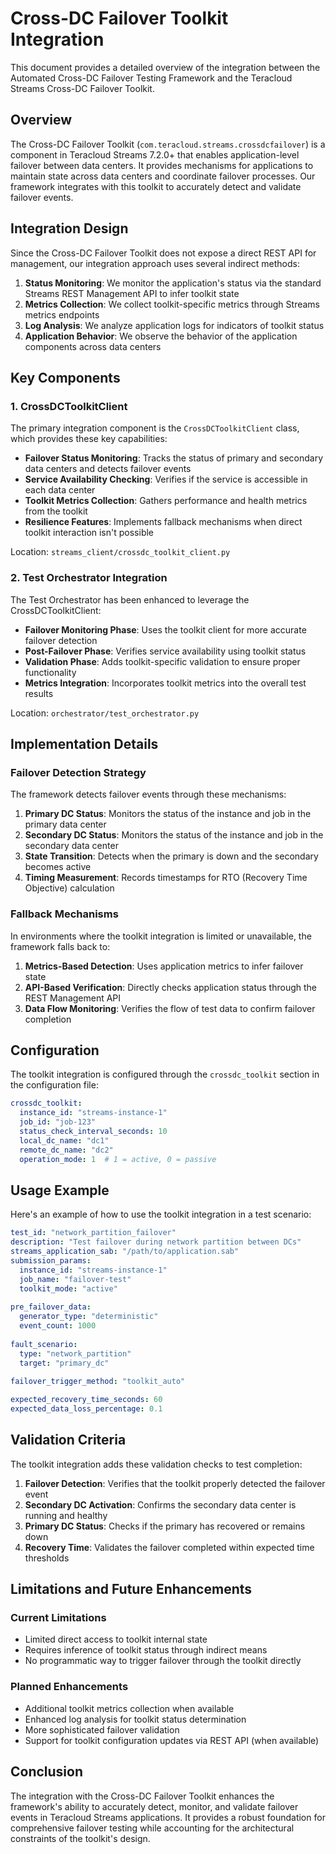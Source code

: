 # Cross-DC Failover Toolkit Integration

This document provides a detailed overview of the integration between the Automated Cross-DC Failover Testing Framework and the Teracloud Streams Cross-DC Failover Toolkit.

## Overview

The Cross-DC Failover Toolkit (`com.teracloud.streams.crossdcfailover`) is a component in Teracloud Streams 7.2.0+ that enables application-level failover between data centers. It provides mechanisms for applications to maintain state across data centers and coordinate failover processes. Our framework integrates with this toolkit to accurately detect and validate failover events.

## Integration Design

Since the Cross-DC Failover Toolkit does not expose a direct REST API for management, our integration approach uses several indirect methods:

1. **Status Monitoring**: We monitor the application's status via the standard Streams REST Management API to infer toolkit state
2. **Metrics Collection**: We collect toolkit-specific metrics through Streams metrics endpoints
3. **Log Analysis**: We analyze application logs for indicators of toolkit status
4. **Application Behavior**: We observe the behavior of the application components across data centers

## Key Components

### 1. CrossDCToolkitClient

The primary integration component is the `CrossDCToolkitClient` class, which provides these key capabilities:

- **Failover Status Monitoring**: Tracks the status of primary and secondary data centers and detects failover events
- **Service Availability Checking**: Verifies if the service is accessible in each data center
- **Toolkit Metrics Collection**: Gathers performance and health metrics from the toolkit
- **Resilience Features**: Implements fallback mechanisms when direct toolkit interaction isn't possible

Location: `streams_client/crossdc_toolkit_client.py`

### 2. Test Orchestrator Integration

The Test Orchestrator has been enhanced to leverage the CrossDCToolkitClient:

- **Failover Monitoring Phase**: Uses the toolkit client for more accurate failover detection
- **Post-Failover Phase**: Verifies service availability using toolkit status
- **Validation Phase**: Adds toolkit-specific validation to ensure proper functionality
- **Metrics Integration**: Incorporates toolkit metrics into the overall test results

Location: `orchestrator/test_orchestrator.py`

## Implementation Details

### Failover Detection Strategy

The framework detects failover events through these mechanisms:

1. **Primary DC Status**: Monitors the status of the instance and job in the primary data center
2. **Secondary DC Status**: Monitors the status of the instance and job in the secondary data center
3. **State Transition**: Detects when the primary is down and the secondary becomes active
4. **Timing Measurement**: Records timestamps for RTO (Recovery Time Objective) calculation

### Fallback Mechanisms

In environments where the toolkit integration is limited or unavailable, the framework falls back to:

1. **Metrics-Based Detection**: Uses application metrics to infer failover state
2. **API-Based Verification**: Directly checks application status through the REST Management API
3. **Data Flow Monitoring**: Verifies the flow of test data to confirm failover completion

## Configuration

The toolkit integration is configured through the `crossdc_toolkit` section in the configuration file:

```yaml
crossdc_toolkit:
  instance_id: "streams-instance-1"
  job_id: "job-123"
  status_check_interval_seconds: 10
  local_dc_name: "dc1"
  remote_dc_name: "dc2"
  operation_mode: 1  # 1 = active, 0 = passive
```

## Usage Example

Here's an example of how to use the toolkit integration in a test scenario:

```yaml
test_id: "network_partition_failover"
description: "Test failover during network partition between DCs"
streams_application_sab: "/path/to/application.sab"
submission_params:
  instance_id: "streams-instance-1"
  job_name: "failover-test"
  toolkit_mode: "active"
  
pre_failover_data:
  generator_type: "deterministic"
  event_count: 1000
  
fault_scenario:
  type: "network_partition"
  target: "primary_dc"
  
failover_trigger_method: "toolkit_auto"

expected_recovery_time_seconds: 60
expected_data_loss_percentage: 0.1
```

## Validation Criteria

The toolkit integration adds these validation checks to test completion:

1. **Failover Detection**: Verifies that the toolkit properly detected the failover event
2. **Secondary DC Activation**: Confirms the secondary data center is running and healthy
3. **Primary DC Status**: Checks if the primary has recovered or remains down
4. **Recovery Time**: Validates the failover completed within expected time thresholds

## Limitations and Future Enhancements

### Current Limitations

- Limited direct access to toolkit internal state
- Requires inference of toolkit status through indirect means
- No programmatic way to trigger failover through the toolkit directly

### Planned Enhancements

- Additional toolkit metrics collection when available
- Enhanced log analysis for toolkit status determination
- More sophisticated failover validation
- Support for toolkit configuration updates via REST API (when available)

## Conclusion

The integration with the Cross-DC Failover Toolkit enhances the framework's ability to accurately detect, monitor, and validate failover events in Teracloud Streams applications. It provides a robust foundation for comprehensive failover testing while accounting for the architectural constraints of the toolkit's design.